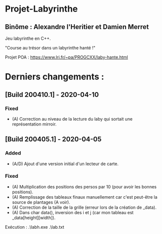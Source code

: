 # Projet-Labyrinthe
## Binôme : Alexandre l'Heritier et Damien Merret
Jeu labyrinthe en C++.

"Course au trésor dans un labyrinthe hanté !"

Projet POA : https://www.lri.fr/~pa/PROGCXX/laby-hante.html

# Derniers changements :
## [Build 200410.1] - 2020-04-10

### Fixed

- (A) Correction au niveau de la lecture du laby qui sortait une représentation mirroir.


## [Build 200405.1] - 2020-04-05

### Added

- (A/D) Ajout d'une version initial d'un lecteur de carte.

### Fixed

- (A) Multiplication des positions des persos par 10 (pour avoir les bonnes positions).
- (A) Remplissage des tableaux finaux manuellement car c'est peut-être la source de plantages (A voir).
- (A) Correction de la taille de la grille (erreur lors de la création de _data).
- (A) Dans char data(), inversion des i et j (car mon tableau est \_data\[height]\[width]).



Exécution : .\labh.exe .\lab.txt
